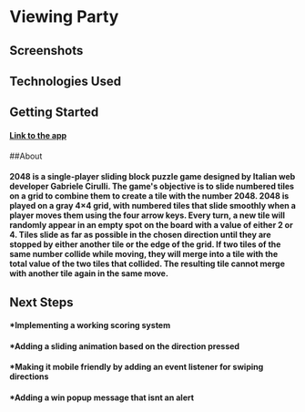 #  Viewing Party




## Screenshots

<!-- 
![alt text](https://i.imgur.com/nVMTwqQ.png " ")
![alt text](https://i.imgur.com/AH4wovw.png " ") -->

## Technologies Used

<!-- 
![alt text](https://i.imgur.com/F8UEVpHg.png " ") -->

## Getting Started


#### [Link to the app](https://project2viewing-party.herokuapp.com/)

##About

#### 2048 is a single-player sliding block puzzle game designed by Italian web developer Gabriele Cirulli. The game's objective is to slide numbered tiles on a grid to combine them to create a tile with the number 2048. 2048 is played on a gray 4×4 grid, with numbered tiles that slide smoothly when a player moves them using the four arrow keys. Every turn, a new tile will randomly appear in an empty spot on the board with a value of either 2 or 4. Tiles slide as far as possible in the chosen direction until they are stopped by either another tile or the edge of the grid. If two tiles of the same number collide while moving, they will merge into a tile with the total value of the two tiles that collided. The resulting tile cannot merge with another tile again in the same move. 

## Next Steps


#### *Implementing a working scoring system
#### *Adding a sliding animation based on the direction pressed
#### *Making it mobile friendly by adding an event listener for swiping directions
#### *Adding a win popup message that isnt an alert


